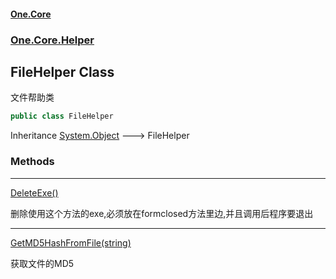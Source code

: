 #### [One.Core](index.md 'index')
### [One.Core.Helper](One_Core_Helper.md 'One.Core.Helper')
## FileHelper Class
文件帮助类  
```csharp
public class FileHelper
```

Inheritance [System.Object](https://docs.microsoft.com/en-us/dotnet/api/System.Object 'System.Object') &#129106; FileHelper  
### Methods

***
[DeleteExe()](One_Core_Helper_FileHelper_DeleteExe().md 'One.Core.Helper.FileHelper.DeleteExe()')

删除使用这个方法的exe,必须放在formclosed方法里边,并且调用后程序要退出  

***
[GetMD5HashFromFile(string)](One_Core_Helper_FileHelper_GetMD5HashFromFile(string).md 'One.Core.Helper.FileHelper.GetMD5HashFromFile(string)')

获取文件的MD5  
